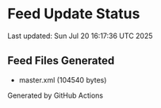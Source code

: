# Feed Update Status
Last updated: Sun Jul 20 16:17:36 UTC 2025

## Feed Files Generated
- master.xml (104540 bytes)

Generated by GitHub Actions
